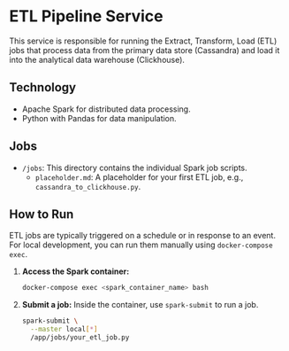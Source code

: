 # ETL Pipeline Service

This service is responsible for running the Extract, Transform, Load (ETL) jobs that process data from the primary data store (Cassandra) and load it into the analytical data warehouse (Clickhouse).

## Technology

-   Apache Spark for distributed data processing.
-   Python with Pandas for data manipulation.

## Jobs

-   `/jobs`: This directory contains the individual Spark job scripts.
    -   `placeholder.md`: A placeholder for your first ETL job, e.g., `cassandra_to_clickhouse.py`.

## How to Run

ETL jobs are typically triggered on a schedule or in response to an event. For local development, you can run them manually using `docker-compose exec`.

1.  **Access the Spark container:**
    ```bash
    docker-compose exec <spark_container_name> bash
    ```

2.  **Submit a job:**
    Inside the container, use `spark-submit` to run a job.
    ```bash
    spark-submit \
      --master local[*]
      /app/jobs/your_etl_job.py
    ```

